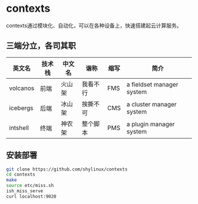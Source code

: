 # contexts

contexts通过模块化、自动化，可以在各种设备上，快速搭建起云计算服务。

## 三端分立，各司其职
|英文名   |技术栈|中文名 |谐称     |缩写|简介|
|---------|------|-------|---------|----|----|
|volcanos |前端  |火山架 |我看不行 |FMS |a fieldset manager system
|icebergs |后端  |冰山架 |挨撕不可 |CMS |a cluster manager system
|intshell |终端  |神农架 |整个脚本 |PMS |a plugin manager system

## 安装部署

```sh
git clone https://github.com/shylinux/contexts
cd contexts
make
source etc/miss.sh
ish_miss_serve
curl localhost:9020
```
